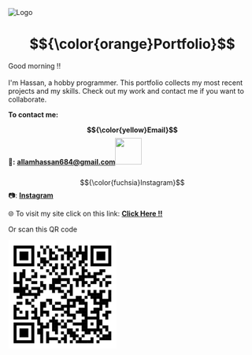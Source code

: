 <img src="https://raw.githubusercontent.com/portfoliioo/h/refs/heads/main/Deafult/Images/Logo.png" alt="Logo">
<br>

# $${\color{orange}Portfolio}$$
Good morning !! <br><br>I'm Hassan, a hobby programmer. This portfolio collects my most recent projects and my skills. Check out my work and contact me if you want to collaborate.

<strong>To contact me:</strong>

<strong>$${\color{yellow}Email}$$ 📧:</strong> <a href="mailto: allamhassan684@gmail.com"><strong>allamhassan684@gmail.com</strong></a><span><img src="https://portfoliioo.github.io/h/images/Logo_Black.png" style="width: 54px; height: 54px;"></span>
<br>
<br>
$${\color{fuchsia}Instagram}$$ 📷: <a href="#"><strong>Instagram</strong></a>

🌐 To visit my site click on this link: <a href="https://portfoliioo.github.io/h/"><strong>Click Here !!</strong></a>

Or scan this QR code

<img src="images/QRCode.png" width="220" height="220" alt="QR-Code">
